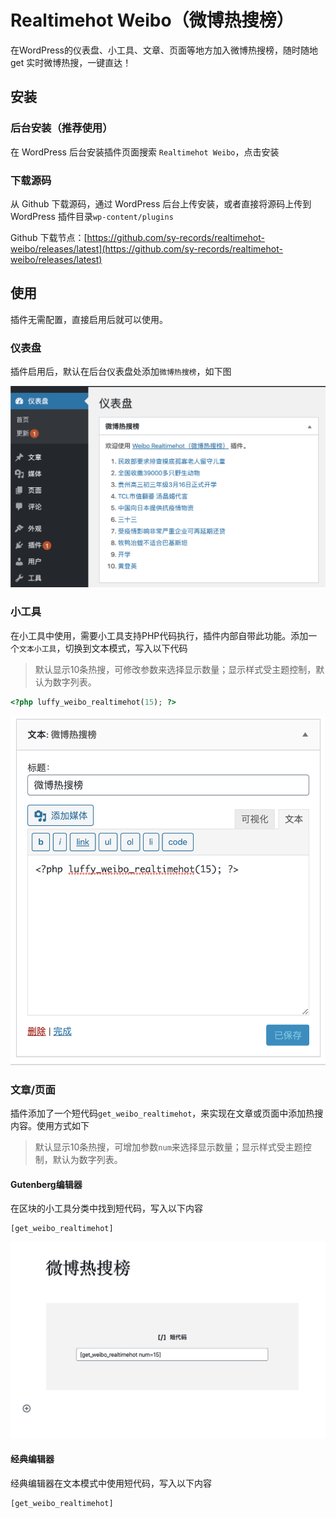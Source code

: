 # Realtimehot Weibo（微博热搜榜）

在WordPress的仪表盘、小工具、文章、页面等地方加入微博热搜榜，随时随地 get 实时微博热搜，一键直达！

## 安装

### 后台安装（推荐使用）

在 WordPress 后台安装插件页面搜索 `Realtimehot Weibo`，点击安装

### 下载源码

从 Github 下载源码，通过 WordPress 后台上传安装，或者直接将源码上传到 WordPress 插件目录`wp-content/plugins`

Github 下载节点：[https://github.com/sy-records/realtimehot-weibo/releases/latest](https://github.com/sy-records/realtimehot-weibo/releases/latest)

## 使用

插件无需配置，直接启用后就可以使用。

### 仪表盘

插件启用后，默认在后台仪表盘处添加`微博热搜榜`，如下图

![仪表盘](screenshot-1.png)

### 小工具

在小工具中使用，需要小工具支持PHP代码执行，插件内部自带此功能。添加一个`文本小工具`，切换到文本模式，写入以下代码

> 默认显示10条热搜，可修改参数来选择显示数量；显示样式受主题控制，默认为数字列表。

```php
<?php luffy_weibo_realtimehot(15); ?>
```

![小工具](screenshot-2.png)

### 文章/页面

插件添加了一个短代码`get_weibo_realtimehot`，来实现在文章或页面中添加热搜内容。使用方式如下

> 默认显示10条热搜，可增加参数`num`来选择显示数量；显示样式受主题控制，默认为数字列表。

#### Gutenberg编辑器

在区块的小工具分类中找到短代码，写入以下内容

```
[get_weibo_realtimehot]
```

![Gutenberg编辑器](screenshot-3.png)

#### 经典编辑器

经典编辑器在文本模式中使用短代码，写入以下内容

```
[get_weibo_realtimehot]
```